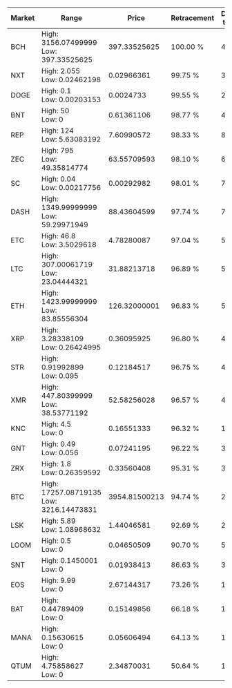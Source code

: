 | Market | Range | Price| Retracement | Doubles to 50% |
| --- | --- | --- | --- | --- |
| BCH | High: 3156.07499999<br />Low: 397.33525625 | 397.33525625 | 100.00 % | 4.47 |
| NXT | High: 2.055<br />Low: 0.02462198 | 0.02966361 | 99.75 % | 35.05 |
| DOGE | High: 0.1<br />Low: 0.00203153 | 0.0024733 | 99.55 % | 20.63 |
| BNT | High: 50<br />Low: 0 | 0.61361106 | 98.77 % | 40.74 |
| REP | High: 124<br />Low: 5.63083192 | 7.60990572 | 98.33 % | 8.52 |
| ZEC | High: 795<br />Low: 49.35814774 | 63.55709593 | 98.10 % | 6.64 |
| SC | High: 0.04<br />Low: 0.00217756 | 0.00292982 | 98.01 % | 7.20 |
| DASH | High: 1349.99999999<br />Low: 59.29971949 | 88.43604599 | 97.74 % | 7.97 |
| ETC | High: 46.8<br />Low: 3.5029618 | 4.78280087 | 97.04 % | 5.26 |
| LTC | High: 307.00061719<br />Low: 23.04444321 | 31.88213718 | 96.89 % | 5.18 |
| ETH | High: 1423.99999999<br />Low: 83.85556304 | 126.32000001 | 96.83 % | 5.97 |
| XRP | High: 3.28338109<br />Low: 0.26424995 | 0.36095925 | 96.80 % | 4.91 |
| STR | High: 0.91992899<br />Low: 0.095 | 0.12184517 | 96.75 % | 4.16 |
| XMR | High: 447.80399999<br />Low: 38.53771192 | 52.58256028 | 96.57 % | 4.62 |
| KNC | High: 4.5<br />Low: 0 | 0.16551333 | 96.32 % | 13.59 |
| GNT | High: 0.49<br />Low: 0.056 | 0.07241195 | 96.22 % | 3.77 |
| ZRX | High: 1.8<br />Low: 0.26359592 | 0.33560408 | 95.31 % | 3.07 |
| BTC | High: 17257.08719135<br />Low: 3216.14473831 | 3954.81500213 | 94.74 % | 2.59 |
| LSK | High: 5.89<br />Low: 1.08968632 | 1.44046581 | 92.69 % | 2.42 |
| LOOM | High: 0.5<br />Low: 0 | 0.04650509 | 90.70 % | 5.38 |
| SNT | High: 0.1450001<br />Low: 0 | 0.01938413 | 86.63 % | 3.74 |
| EOS | High: 9.99<br />Low: 0 | 2.67144317 | 73.26 % | 1.87 |
| BAT | High: 0.44789409<br />Low: 0 | 0.15149856 | 66.18 % | 1.48 |
| MANA | High: 0.15630615<br />Low: 0 | 0.05606494 | 64.13 % | 1.39 |
| QTUM | High: 4.75858627<br />Low: 0 | 2.34870031 | 50.64 % | 1.01 |
